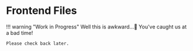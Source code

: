 # Frontend Files

!!! warning "Work in Progress"
    Well this is awkward...:face_with_peeking_eye: You've caught us at a bad time!
    
    Please check back later.
